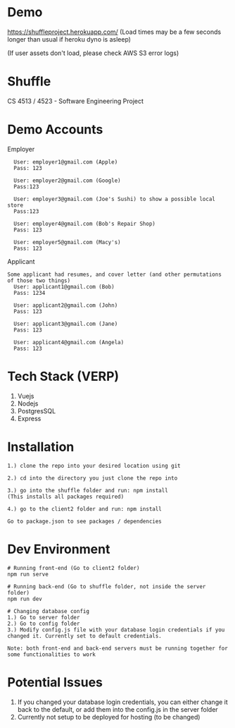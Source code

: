 # Demo
https://shuffleproject.herokuapp.com/
(Load times may be a few seconds longer than usual if heroku dyno is asleep)

(If user assets don't load, please check AWS S3 error logs)
# Shuffle
CS 4513 / 4523 - Software Engineering Project

# Demo Accounts
Employer
```
  User: employer1@gmail.com (Apple)
  Pass: 123
  
  User: employer2@gmail.com (Google)
  Pass:123
  
  User: employer3@gmail.com (Joe's Sushi) to show a possible local store
  Pass:123
  
  User: employer4@gmail.com (Bob's Repair Shop)
  Pass: 123
  
  User: employer5@gmail.com (Macy's)
  Pass: 123
```

Applicant
```
Some applicant had resumes, and cover letter (and other permutations of those two things)
  User: applicant1@gmail.com (Bob)
  Pass: 1234
  
  User: applicant2@gmail.com (John)
  Pass: 123
  
  User: applicant3@gmail.com (Jane)
  Pass: 123
  
  User: applicant4@gmail.com (Angela)
  Pass: 123
```

# Tech Stack (VERP)
1. Vuejs
2. Nodejs
3. PostgresSQL
4. Express

# Installation
```
1.) clone the repo into your desired location using git

2.) cd into the directory you just clone the repo into

3.) go into the shuffle folder and run: npm install
(This installs all packages required)    

4.) go to the client2 folder and run: npm install

Go to package.json to see packages / dependencies
```

# Dev Environment
```
# Running front-end (Go to client2 folder)
npm run serve

# Running back-end (Go to shuffle folder, not inside the server folder)
npm run dev

# Changing database config
1.) Go to server folder
2.) Go to config folder
3.) Modify config.js file with your database login credentials if you changed it. Currently set to default credentials.

Note: both front-end and back-end servers must be running together for some functionalities to work
```

# Potential Issues
1. If you changed your database login credentials, you can either change it back to the default, or add them into the config.js in the server folder
2. Currently not setup to be deployed for hosting (to be changed)
